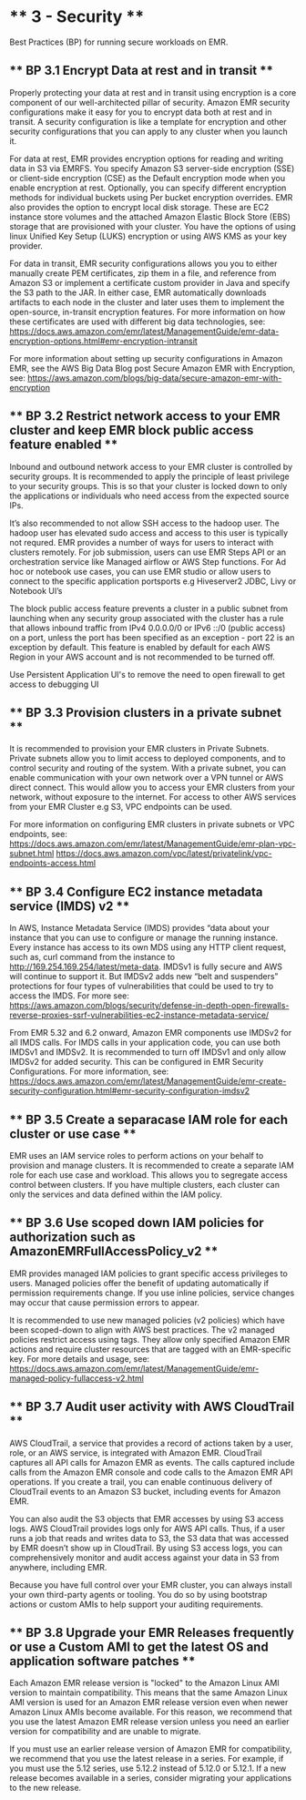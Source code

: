 # ** 3 - Security **

Best Practices (BP) for running secure workloads on EMR. 

## ** BP 3.1 Encrypt Data at rest and in transit **

Properly protecting your data at rest and in transit using encryption is a core component of our well-architected pillar of security. Amazon EMR security configurations make it easy for you to encrypt data both at rest and in transit. A security configuration is like a template for encryption and other security configurations that you can apply to any cluster when you launch it.

For data at rest, EMR provides encryption options for reading and writing data in S3 via EMRFS. You specify Amazon S3 server-side encryption (SSE) or client-side encryption (CSE) as the Default encryption mode when you enable encryption at rest. Optionally, you can specify different encryption methods for individual buckets using Per bucket encryption overrides. EMR also provides the option to encrypt local disk storage. These are EC2 instance store volumes and the attached Amazon Elastic Block Store (EBS) storage that are provisioned with your cluster. You have the options of using linux Unified Key Setup (LUKS) encryption or using AWS KMS as your key provider.

For data in transit, EMR security configurations allows you you to either manually create PEM certificates, zip them in a file, and reference from Amazon S3 or implement a certificate custom provider in Java and specify the S3 path to the JAR. In either case, EMR automatically downloads artifacts to each node in the cluster and later uses them to implement the open-source, in-transit encryption features. For more information on how these certificates are used with different big data technologies, see: 
<https://docs.aws.amazon.com/emr/latest/ManagementGuide/emr-data-encryption-options.html#emr-encryption-intransit>

For more information about setting up security configurations in Amazon EMR, see the AWS Big Data Blog post Secure Amazon EMR with Encryption, see:
<https://aws.amazon.com/blogs/big-data/secure-amazon-emr-with-encryption>


## ** BP 3.2 Restrict network access to your EMR cluster and keep EMR block public access feature enabled **

Inbound and outbound network access to your EMR cluster is controlled by security groups. It is recommended to apply the principle of least privilege to your security groups. This is so that your cluster is locked down to only the applications or individuals who need access from the expected source IPs.

It’s also recommended to not allow SSH access to the hadoop user. The hadoop user has elevated sudo access and access to this user is typically not requred. EMR provides a number of ways for users to interact with clusters remotely. For job submission, users can use EMR Steps API or an orchestration service like Managed airflow or AWS Step functions. For Ad hoc or notebook use cases, you can use EMR studio or allow users to connect to the specific application portsports e.g Hiveserver2 JDBC, Livy or Notebook UI’s

The block public access feature prevents a cluster in a public subnet from launching when any security group associated with the cluster has a rule that allows inbound traffic from IPv4 0.0.0.0/0 or IPv6 ::/0 (public access) on a port, unless the port has been specified as an exception - port 22 is an exception by default.  This feature is enabled by default for each AWS Region in your AWS account and is not recommended to be turned off. 

Use Persistent Application UI's to remove the need to open firewall to get access to debugging UI

## ** BP 3.3 Provision clusters in a private subnet **

It is recommended to provision your EMR clusters in Private Subnets. Private subnets allow you to limit access to deployed components, and to control security and routing of the system. With a private subnet, you can enable communication with your own network over a VPN tunnel or AWS direct connect. This would allow you to access your EMR clusters from your network, without exposure to the internet. For access to other AWS services from your EMR Cluster e.g S3, VPC endpoints can be used.

For more information on configuring EMR clusters in private subnets or VPC endpoints, see:
<https://docs.aws.amazon.com/emr/latest/ManagementGuide/emr-plan-vpc-subnet.html>
<https://docs.aws.amazon.com/vpc/latest/privatelink/vpc-endpoints-access.html>

## ** BP 3.4 Configure EC2 instance metadata service (IMDS) v2 **

In AWS, Instance Metadata Service (IMDS) provides “data about your instance that you can use to configure or manage the running instance. Every instance has access to its own MDS using any HTTP client request, such as, curl command from the instance to http://169.254.169.254/latest/meta-data. IMDSv1 is fully secure and AWS will continue to support it. But IMDSv2 adds new “belt and suspenders” protections for four types of vulnerabilities that could be used to try to access the IMDS. For more see:
<https://aws.amazon.com/blogs/security/defense-in-depth-open-firewalls-reverse-proxies-ssrf-vulnerabilities-ec2-instance-metadata-service/>

From EMR 5.32 and 6.2 onward, Amazon EMR components use IMDSv2 for all IMDS calls. For IMDS calls in your application code, you can use both IMDSv1 and IMDSv2. It is recommended to turn off IMDSv1 and only allow IMDSv2 for added security. This can be configured in EMR Security Configurations. For more information, see:
<https://docs.aws.amazon.com/emr/latest/ManagementGuide/emr-create-security-configuration.html#emr-security-configuration-imdsv2>

## ** BP 3.5 Create a separacase IAM role for each cluster or use case **

EMR uses an IAM service roles to perform actions on your behalf to provision and manage clusters. It is recommended to create a separate IAM role for each use case and workload. This allows you to segregate access control between clusters. If you have multiple clusters, each cluster can only the services and data defined within the IAM policy. 

## ** BP 3.6 Use scoped down IAM policies for authorization such as AmazonEMRFullAccessPolicy_v2 **

EMR provides managed IAM policies to grant specific access privileges to users. Managed policies offer the benefit of updating automatically if permission requirements change. If you use inline policies, service changes may occur that cause permission errors to appear. 

It is recommended to use new managed policies (v2 policies) which have been scoped-down to align with AWS best practices. The v2 managed policies restrict access using tags. They allow only specified Amazon EMR actions and require cluster resources that are tagged with an EMR-specific key. For more details and usage, see:
<https://docs.aws.amazon.com/emr/latest/ManagementGuide/emr-managed-policy-fullaccess-v2.html>

## ** BP 3.7 Audit user activity with AWS CloudTrail **

AWS CloudTrail, a service that provides a record of actions taken by a user, role, or an AWS service, is integrated with Amazon EMR. CloudTrail captures all API calls for Amazon EMR as events. The calls captured include calls from the Amazon EMR console and code calls to the Amazon EMR API operations. If you create a trail, you can enable continuous delivery of CloudTrail events to an Amazon S3 bucket, including events for Amazon EMR.

You can also audit the S3 objects that EMR accesses by using S3 access logs. AWS CloudTrail provides logs only for AWS API calls. Thus, if a user runs a job that reads and writes data to S3, the S3 data that was accessed by EMR doesn’t show up in CloudTrail. By using S3 access logs, you can comprehensively monitor and audit access against your data in S3 from anywhere, including EMR.

Because you have full control over your EMR cluster, you can always install your own third-party agents or tooling. You do so by using bootstrap actions or custom AMIs to help support your auditing requirements.

## ** BP 3.8 Upgrade your EMR Releases frequently or use a Custom AMI to get the latest OS and application software patches **

Each Amazon EMR release version is "locked" to the Amazon Linux AMI version to maintain compatibility. This means that the same Amazon Linux AMI version is used for an Amazon EMR release version even when newer Amazon Linux AMIs become available. For this reason, we recommend that you use the latest Amazon EMR release version unless you need an earlier version for compatibility and are unable to migrate.

If you must use an earlier release version of Amazon EMR for compatibility, we recommend that you use the latest release in a series. For example, if you must use the 5.12 series, use 5.12.2 instead of 5.12.0 or 5.12.1. If a new release becomes available in a series, consider migrating your applications to the new release.


